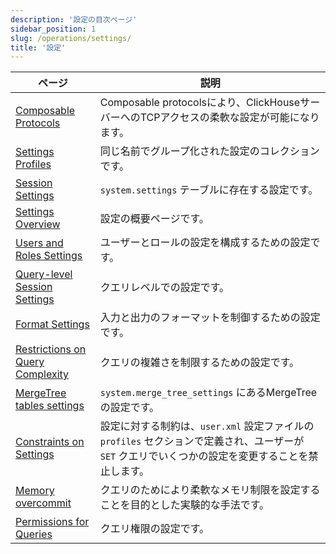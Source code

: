 ```yaml
---
description: '設定の目次ページ'
sidebar_position: 1
slug: /operations/settings/
title: '設定'
---
```


<!-- このページの目次テーブルは、 
https://github.com/ClickHouse/clickhouse-docs/blob/main/scripts/autogenerate-table-of-contents.sh
からYAMLフロントマターのフィールド：slug、description、titleに基づいて自動生成されます。

エラーを見つけた場合は、ページ自体のYMLフロントマターを編集してください。
-->
| ページ | 説明 |
|-----|-----|
| [Composable Protocols](/operations/settings/composable-protocols) | Composable protocolsにより、ClickHouseサーバーへのTCPアクセスの柔軟な設定が可能になります。 |
| [Settings Profiles](/operations/settings/settings-profiles) | 同じ名前でグループ化された設定のコレクションです。 |
| [Session Settings](/operations/settings/settings) | ``system.settings`` テーブルに存在する設定です。 |
| [Settings Overview](/operations/settings/overview) | 設定の概要ページです。 |
| [Users and Roles Settings](/operations/settings/settings-users) | ユーザーとロールの設定を構成するための設定です。 |
| [Query-level Session Settings](/operations/settings/query-level) | クエリレベルでの設定です。 |
| [Format Settings](/operations/settings/formats) | 入力と出力のフォーマットを制御するための設定です。 |
| [Restrictions on Query Complexity](/operations/settings/query-complexity) | クエリの複雑さを制限するための設定です。 |
| [MergeTree tables settings](/operations/settings/merge-tree-settings) | `system.merge_tree_settings` にあるMergeTreeの設定です。 |
| [Constraints on Settings](/operations/settings/constraints-on-settings) | 設定に対する制約は、`user.xml` 設定ファイルの `profiles` セクションで定義され、ユーザーが `SET` クエリでいくつかの設定を変更することを禁止します。 |
| [Memory overcommit](/operations/settings/memory-overcommit) | クエリのためにより柔軟なメモリ制限を設定することを目的とした実験的な手法です。 |
| [Permissions for Queries](/operations/settings/permissions-for-queries) | クエリ権限の設定です。 |
